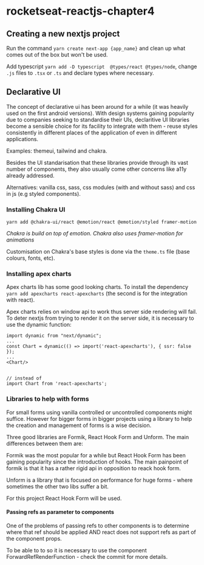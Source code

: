# rocketseat-reactjs-chapter4

## Creating a new nextjs project

Run the command `yarn create next-app {app_name}` and clean up what comes out of the box but won't be used.

Add typescript `yarn add -D typescript  @types/react @types/node`, change `.js` files to `.tsx` or `.ts` and declare types where necessary.


## Declarative UI

The concept of declarative ui has been around for a while (it was heavily used on the first android versions). With design systems gaining popularity due to companies seeking to standardise their UIs, declaritive UI libraries become a sensible choice for its facility to integrate with them - reuse styles consistently in different places of the application of even in different applications.  

Examples: themeui, tailwind and chakra.

Besides the UI standarisation that these libraries provide through its vast number of components, they also usually come other concerns like a11y already addressed.

Alternatives: vanilla css, sass, css modules (with and without sass) and css in js (e.g styled components).

### Installing Chakra UI

`yarn add @chakra-ui/react @emotion/react @emotion/styled framer-motion`

_Chakra is build on top of emotion. Chakra also uses framer-motion for animations_

Customisation on Chakra's base styles is done via the `theme.ts` file (base colours, fonts, etc). 

### Installing apex charts

Apex charts lib has some good looking charts. To install the dependency `yarn add apexcharts react-apexcharts` (the second is for the integration with react).

Apex charts relies on window api to work thus server side rendering will fail. To deter nextjs from trying to render it on the server side, it is necessary to use the dynamic function:

```
import dynamic from "next/dynamic";
...
const Chart = dynamic(() => import('react-apexcharts'), { ssr: false });
...
<Chart/>


// instead of 
import Chart from 'react-apexcharts';
```

### Libraries to help with forms

For small forms using vanilla controlled or uncontrolled components might suffice. However for bigger forms in bigger projects using a library to help the creation and management of forms is a wise decision.

Three good libraries are Formik, React Hook Form and Unform. The main differences between them are:

Formik was the most popular for a while but React Hook Form has been gaining popularity since the introduction of hooks. The main painpoint of formik is that it has a rather rigid api in opposition to reack hook form.

Unform is a library that is focused on performance for huge forms - where sometimes the other two libs suffer a bit.

For this project React Hook Form will be used.

#### Passing refs as parameter to components

One of the problems of passing refs to other components is to determine where that ref should be applied AND react does not support refs as part of the component props.
 
To be able to to so it is necessary to use the component ForwardRefRenderFunction - check the commit for more details.